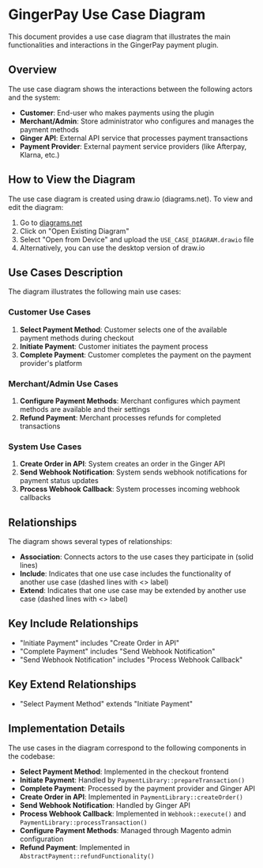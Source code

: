 # GingerPay Use Case Diagram

This document provides a use case diagram that illustrates the main functionalities and interactions in the GingerPay payment plugin.

## Overview

The use case diagram shows the interactions between the following actors and the system:

- **Customer**: End-user who makes payments using the plugin
- **Merchant/Admin**: Store administrator who configures and manages the payment methods
- **Ginger API**: External API service that processes payment transactions
- **Payment Provider**: External payment service providers (like Afterpay, Klarna, etc.)

## How to View the Diagram

The use case diagram is created using draw.io (diagrams.net). To view and edit the diagram:

1. Go to [diagrams.net](https://app.diagrams.net/)
2. Click on "Open Existing Diagram"
3. Select "Open from Device" and upload the `USE_CASE_DIAGRAM.drawio` file
4. Alternatively, you can use the desktop version of draw.io

## Use Cases Description

The diagram illustrates the following main use cases:

### Customer Use Cases
1. **Select Payment Method**: Customer selects one of the available payment methods during checkout
2. **Initiate Payment**: Customer initiates the payment process
3. **Complete Payment**: Customer completes the payment on the payment provider's platform

### Merchant/Admin Use Cases
1. **Configure Payment Methods**: Merchant configures which payment methods are available and their settings
2. **Refund Payment**: Merchant processes refunds for completed transactions

### System Use Cases
1. **Create Order in API**: System creates an order in the Ginger API
2. **Send Webhook Notification**: System sends webhook notifications for payment status updates
3. **Process Webhook Callback**: System processes incoming webhook callbacks

## Relationships

The diagram shows several types of relationships:

- **Association**: Connects actors to the use cases they participate in (solid lines)
- **Include**: Indicates that one use case includes the functionality of another use case (dashed lines with <<include>> label)
- **Extend**: Indicates that one use case may be extended by another use case (dashed lines with <<extend>> label)

## Key Include Relationships
- "Initiate Payment" includes "Create Order in API"
- "Complete Payment" includes "Send Webhook Notification"
- "Send Webhook Notification" includes "Process Webhook Callback"

## Key Extend Relationships
- "Select Payment Method" extends "Initiate Payment"

## Implementation Details

The use cases in the diagram correspond to the following components in the codebase:

- **Select Payment Method**: Implemented in the checkout frontend
- **Initiate Payment**: Handled by `PaymentLibrary::prepareTransaction()`
- **Complete Payment**: Processed by the payment provider and Ginger API
- **Create Order in API**: Implemented in `PaymentLibrary::createOrder()`
- **Send Webhook Notification**: Handled by Ginger API
- **Process Webhook Callback**: Implemented in `Webhook::execute()` and `PaymentLibrary::processTransaction()`
- **Configure Payment Methods**: Managed through Magento admin configuration
- **Refund Payment**: Implemented in `AbstractPayment::refundFunctionality()`